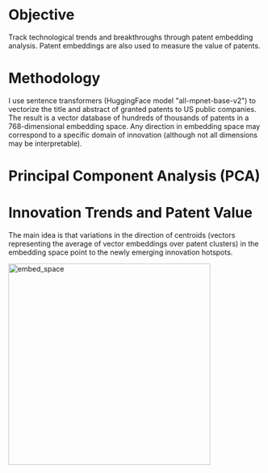 # Objective
Track technological trends and breakthroughs through patent embedding analysis. Patent embeddings are also used to measure the value of patents.

# Methodology 
I use sentence transformers (HuggingFace model "all-mpnet-base-v2") to vectorize the title and abstract of granted patents to US public companies.
The result is a vector database of hundreds of thousands of patents in a 768-dimensional embedding space. 
Any direction in embedding space may correspond to a specific domain of innovation (although not all dimensions may be interpretable). 

# Principal Component Analysis (PCA)


# Innovation Trends and Patent Value
The main idea is that variations in the direction of centroids (vectors representing the average of vector embeddings over patent clusters) in the embedding space point to the newly emerging innovation hotspots. 

<img src="https://github.com/user-attachments/assets/da2b3832-c26f-4b20-b709-3efd9a4be357" alt="embed_space" width="400"/>

